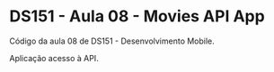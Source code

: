 # DS151 - Aula 08 - Movies API App

Código da aula 08 de DS151 - Desenvolvimento Mobile.

Aplicação acesso à API.
